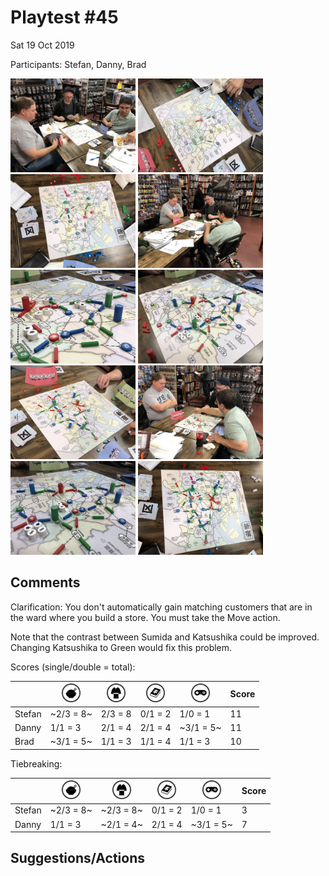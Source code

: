 # Playtest #45

Sat 19 Oct 2019

Participants: Stefan, Danny, Brad

<img src="images/pt45/pt45-3014.jpg" height="150px"/> <img src="images/pt45/pt45-3015.jpg" height="150px"/> <img src="images/pt45/pt45-3016.jpg" height="150px"/> <img src="images/pt45/pt45-3017.jpg" height="150px"/> <img src="images/pt45/pt45-3018.jpg" height="150px"/> <img src="images/pt45/pt45-3019.jpg" height="150px"/> <img src="images/pt45/pt45-3020.jpg" height="150px"/> <img src="images/pt45/pt45-3021.jpg" height="150px"/> <img src="images/pt45/pt45-3022.jpg" height="150px"/> <img src="images/pt45/pt45-3023.jpg" height="150px"/> 

## Comments

Clarification: You don't automatically gain matching customers that are in the ward where you build a store. You must take the Move action.

Note that the contrast between Sumida and Katsushika could be improved. Changing Katsushika to Green would fix this problem.

Scores (single/double = total):

|         |  <img src="../components/customers/food.png" height="30px"/>  |  <img src="../components/customers/clothing.png" height="30px"/>  |  <img src="../components/customers/books.png" height="30px"/>  |  <img src="../components/customers/electronics.png" height="30px"/>  | Score |
| ------- | --- | --- | --- | --- | --- |
| Stefan  |~2/3 = 8~| 2/3 = 8 | 0/1 = 2 | 1/0 = 1  | 11 |
| Danny   | 1/1 = 3 | 2/1 = 4 | 2/1 = 4 |~3/1 = 5~ | 11 |
| Brad    |~3/1 = 5~| 1/1 = 3 | 1/1 = 4 | 1/1 = 3  | 10 |

Tiebreaking:

|         |  <img src="../components/customers/food.png" height="30px"/>  |  <img src="../components/customers/clothing.png" height="30px"/>  |  <img src="../components/customers/books.png" height="30px"/>  |  <img src="../components/customers/electronics.png" height="30px"/>  | Score |
| ------- | --- | --- | --- | --- | --- |
| Stefan  |~2/3 = 8~|~2/3 = 8~| 0/1 = 2 | 1/0 = 1  |  3 |
| Danny   | 1/1 = 3 |~2/1 = 4~| 2/1 = 4 |~3/1 = 5~ |  7 |


## Suggestions/Actions
